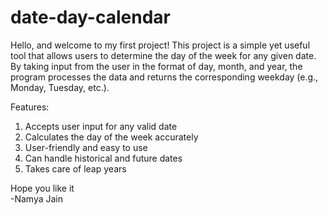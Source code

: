 # date-day-calendar
Hello, and welcome to my first project! 
This project is a simple yet useful tool that allows users to determine the day of the week for any given date. By taking input from the user in the format of day, month, and year, the program processes the data and returns the corresponding weekday (e.g., Monday, Tuesday, etc.).  

Features: 
1. Accepts user input for any valid date  
2. Calculates the day of the week accurately  
3. User-friendly and easy to use  
4. Can handle historical and future dates  
5. Takes care of leap years

Hope you like it <br>
-Namya Jain